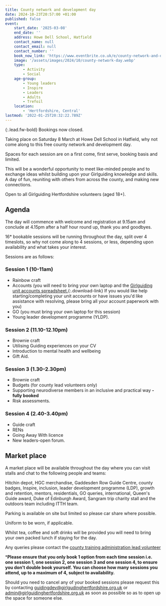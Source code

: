 ```yaml
---
title: County network and development day
date: 2024-10-23T20:57:00 +01:00
published: false
event:
    start_date: '2025-03-08'
    end_date: ''
    address: Howe Dell School, Hatfield
    contact_name: null
    contact_email: null
    contact_number: ''
    book_now_link: 'https://www.eventbrite.co.uk/e/county-network-and-development-day-tickets-1115319222819?aff=oddtdtcreator'
    image: '/assets/images/2024/10/county-network-day.webp'
    type:
        - Activity
        - Social
    age-group:
        - Young leaders
        - Inspire
        - Leaders
        - Adults
        - Trefoil
    location:
        - 'Hertfordshire, Central'
lastmod: '2022-01-25T20:32:22.789Z'
---
```

{:.lead.fw-bold}
Bookings now closed.

Taking place on Saturday 8 March at Howe Dell School in Hatfield, why not come along to this free county network and development day.

Spaces for each session are on a first come, first serve, booking basis and limited.

This will be a wonderful opportunity to meet like-minded people and to exchange ideas whilst building upon your Girlguiding knowledge and skills. A day of fun, reuniting with others from across the county, and making new connections.

Open to all Girlguiding Hertfordshire volunteers (aged 18+).

## Agenda

The day will commence with welcome and registration at 9.15am and conclude at 4.15pm after a half hour round up, thank you and goodbyes.

16* bookable sessions will be running throughout the day, split over 4 timeslots, so why not come along to 4 sessions, or less, depending upon availability and what takes your interest.

Sessions are as follows:

### Session 1 (10-11am)

- Rainbow craft
- Accounts (you will need to bring your own laptop and the [Girlguiding unit accounts spreadsheet.](/assets/docs/2025/unit-accounts-pack-oct192.xlsx){:.download-link} If you would like help starting/completing your unit accounts or have issues you'd like assistance with resolving, please bring all your account paperwork with you)
- GO (you must bring your own laptop for this session)
- Young leader development programme (YLDP).

### Session 2 (11.10-12.10pm)

- Brownie craft
- Utilising Guiding experiences on your CV
- Introduction to mental health and wellbeing
- Gift Aid.

### Session 3 (1.30-2.30pm)

- Brownie craft
- Budgets (for county lead volunteers only)
- Supporting neurodiverse members in an inclusive and practical way **- fully booked**
- Risk assessments.

### Session 4 (2.40-3.40pm)

- Guide craft
- RENs
- Going Away With licence
- New leaders-open forum.

## Market place

A market place will be available throughout the day where you can visit stalls and chat to the following people and teams:

Hitchin depot, HGC merchandise, Gaddesden Row Guide Centre, county badges, Inspire, inclusion, leader development programme (LDP), growth and retention, mentors, residentials, GO queries, international, Queen's Guide award, Duke of Edinburgh Award, Sangram trip charity stall and the outdoors team including ITTH team.

Parking is available on site but limited so please car share where possible.

Uniform to be worn, if applicable.

Whilst tea, coffee and soft drinks will be provided you will need to bring your own packed lunch if staying for the day.

Any queries please contact the [county training administration lead volunteer](mailto:guidingdev@girlguidinghertfordshire.org.uk)

***Please ensure that you only book 1 option from each time session i.e. one session 1, one session 2, one session 3 and one session 4, to ensure you don't double book yourself. You can choose how many sessions you attend, up to a maximum of 4, subject to availability.**

Should you need to cancel any of your booked sessions please request this by contacting <guidingdev@girlgudinghertfordshire.org.uk> or <admin@girlguidinghertfordshire.org.uk> as soon as possible so as to open up the space for someone else.
